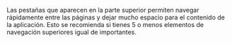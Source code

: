 ﻿Las pestañas que aparecen en la parte superior permiten navegar rápidamente entre las páginas y dejar mucho espacio para el contenido de la aplicación.
Esto se recomienda si tienes 5 o menos elementos de navegación superiores igual de importantes.